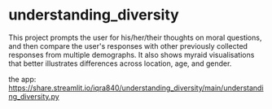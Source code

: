 # understanding_diversity
This project prompts the user for his/her/their thoughts on moral questions, and then compare the user's responses with other previously collected responses from multiple demographs. It also shows myraid visualisations that better illustrates differences across location, age, and gender.

the app: https://share.streamlit.io/iqra840/understanding_diversity/main/understanding_diversity.py
